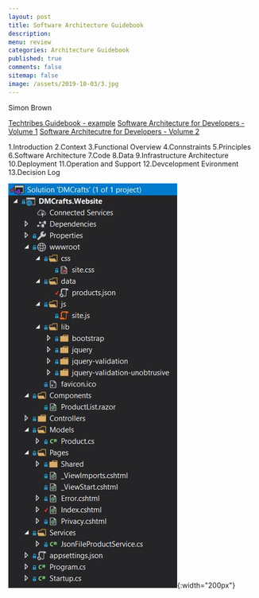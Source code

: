 ```yaml
---
layout: post
title: Software Architecture Guidebook 
description: 
menu: review
categories: Architecture Guidebook 
published: true 
comments: false     
sitemap: false
image: /assets/2019-10-03/3.jpg
---
```


Simon Brown

[Techtribes Guidebook - example](https://leanpub.com/techtribesje)
[Software Architecture for Developers - Volume 1](https://leanpub.com/software-architecture-for-developers)
[Software Architecutre for Developers - Volume 2](https://leanpub.com/visualising-software-architecture)

1.Introduction
2.Context
3.Functional Overview
4.Connstraints
5.Principles
6.Software Architecture
7.Code
8.Data
9.Infrastructure Architecture
10.Deployment
11.Operation and Support
12.Devcelopment Evironment
13.Decision Log

![alt text](/assets/2019-10-03/5.jpg "Files"){:width="200px"}
